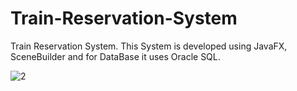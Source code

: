# Train-Reservation-System
Train Reservation System. This System is developed using JavaFX, SceneBuilder and for DataBase it uses Oracle SQL.

![2](https://github.com/Awais-Nazir/Train-Reservation-System/assets/134136736/5dad83c7-b35c-4c9a-991a-e70a069b03ad)
